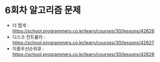 # 6회차 알고리즘 문제
- 더 맵게 : https://school.programmers.co.kr/learn/courses/30/lessons/42626
- 디스크 컨트롤러 : https://school.programmers.co.kr/learn/courses/30/lessons/42627
- 이중우선순위큐 : https://school.programmers.co.kr/learn/courses/30/lessons/42628
